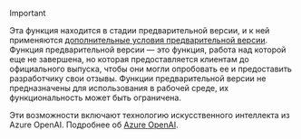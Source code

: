 > [!IMPORTANT]
> Эта функция находится в стадии предварительной версии, и к ней применяются [дополнительные условия предварительной версии](https://dynamics.microsoft.com/legaldocs/supp-dynamics365-preview/). Функция предварительной версии — это функция, работа над которой еще не завершена, но которая предоставляется клиентам до официального выпуска, чтобы они могли опробовать ее и предоставить разработчику свои отзывы. Функции предварительной версии не предназначены для использования в рабочей среде, их функциональность может быть ограничена.
>
> Эти возможности включают технологию искусственного интеллекта из Azure OpenAI. Подробнее об [Azure OpenAI](/legal/cognitive-services/openai/transparency-note).
